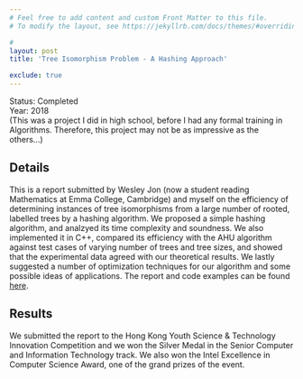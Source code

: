 ```yaml
---
# Feel free to add content and custom Front Matter to this file.
# To modify the layout, see https://jekyllrb.com/docs/themes/#overriding-theme-defaults

#
layout: post
title: 'Tree Isomorphism Problem - A Hashing Approach'

exclude: true
---
```

Status: Completed  
Year: 2018  
(This was a project I did in high school, before I had any formal training in Algorithms. Therefore, this project may not be as impressive as the others...)


## Details

This is a report submitted by Wesley Jon (now a student reading Mathematics at Emma College, Cambridge) and myself on the efficiency of determining instances of tree isomorphisms from a large number of rooted, labelled trees by a hashing algorithm. We proposed a simple hashing algorithm, and analzyed its time complexity and soundness. We also implemented it in C++,  compared its efficiency with the AHU algorithm against test cases of varying number of trees and tree sizes, and showed that the experimental data agreed with our theoretical results. We lastly suggested a number of  optimization techniques for our algorithm and some possible ideas of applications. The report and code examples can be found [here](https://github.com/hei411/Treeresearch).

## Results

We submitted the report to the Hong Kong Youth Science & Technology Innovation Competition and we won the Silver Medal in the Senior Computer and Information Technology track. We also won the Intel Excellence in Computer Science Award, one of the grand prizes of the event.